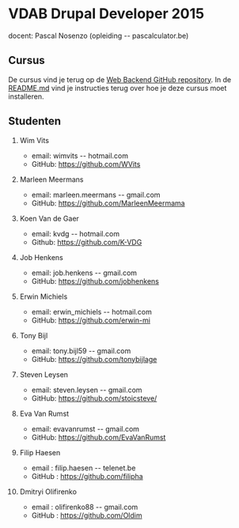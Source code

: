 VDAB Drupal Developer 2015
==============================

docent: Pascal Nosenzo (opleiding -- pascalculator.be)


## Cursus

De cursus vind je terug op de [Web Backend GitHub repository](https://github.com/pascalculator/web-backend). In de [README.md](https://github.com/pascalculator/web-backend/blob/master/README.md) vind je instructies terug over hoe je deze cursus moet installeren.


## Studenten

1. Wim Vits
	- email: wimvits -- hotmail.com
	- GitHub: https://github.com/WVits

2. Marleen Meermans
	- email: marleen.meermans -- gmail.com
	- GitHub: https://github.com/MarleenMeermama

3. Koen Van de Gaer
	- email: kvdg -- hotmail.com
	- Github: https://github.com/K-VDG

4. Job Henkens
	- email: job.henkens -- gmail.com
	- GitHub: https://github.com/jobhenkens

5. Erwin Michiels
	- email: erwin_michiels -- hotmail.com
	- GitHub: https://github.com/erwin-mi

6. Tony Bijl
	- email: tony.bijl59 -- gmail.com
	- GitHub: https://github.com/tonybijlage

7. Steven Leysen
	- email: steven.leysen -- gmail.com
	- GitHub: https://github.com/stoicsteve/


8. Eva Van Rumst
	- email: evavanrumst -- gmail.com
	- GitHub: https://github.com/EvaVanRumst

	
9. Filip Haesen
	- email : filip.haesen -- telenet.be
	- GitHub : https://github.com/filipha

	
10. Dmitryi Olifirenko
	- email : olifirenko88 -- gmail.com
	- GitHub : https://github.com/Oldim

